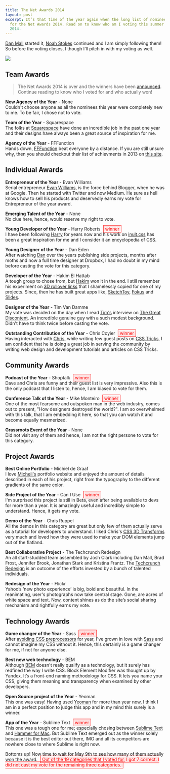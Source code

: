 ```yaml
---
title: The Net Awards 2014
layout: post
excerpt: It’s that time of the year again when the long list of nominees is declared
  for the Net Awards 2014. Read on to know who am I voting this summer for Net Awards
  2014.
---
```


[Dan Mall](http://danielmall.com/articles/net-awards-2014/) started it, [Noah Stokes](http://esbueno.noahstokes.com/post/76558190472/how-im-voting-for-the-net-awards) continued and I am simply following them! So before the voting closes, I though I'll pitch in with my voting as well.

![](https://res.cloudinary.com/dw9fem4ki/image/upload/v1392485884/https_tinypng_com_web_output_q8o7q54cin800s69_png_the-net-awards-2014_dkm4aw.png)

## Team Awards

> The Net Awards 2014 is over and the winners have been [announced](https://thenetawards.com/). Continue reading to know who I voted for and who actually won!

**New Agency of the Year** - None  
Couldn't choose anyone as all the nominees this year were completely new to me. To be fair, I chose not to vote.

**Team of the Year** - Squarespace  
The folks at [Squarespace](http://www.squarespace.com/) have done an incredible job in the past one year and their designs have always been a great source of inspiration for me.

**Agency of the Year** - FFFunction  
Hands down, [FFFunction](http://fffunction.co/) beat everyone by a distance. If you are still unsure why, then you should checkout their list of achievments in 2013 on [this site](http://year.fffunction.co/).

## Individual Awards

**Entrepreneur of the Year** - Evan Williams  
Serial entrepreneur [Evan Williams](https://medium.com/@ev), is the force behind Blogger, when he was at Google. Then he started with Twitter and now Medium. He sure as hell knows how to sell his products and deservedly earns my vote for Entrepreneur of the year award.

**Emerging Talent of the Year** - None  
No clue here, hence, would reserve my right to vote.

**Young Developer of the Year** - Harry Roberts <span style="color:red;background:rgba(255,0,0,.1);border:1px solid red;padding:2px 5px;margin:0 5px">winner</span>  
I have been following [Harry](http://csswizardry.com/) for years now and his work on [inuit.css](http://inuitcss.com/) has been a great inspiration for me and I consider it an encyclopedia of CSS.

**Young Designer of the Year** - Dan Eden  
After watching [Dan](http://daneden.me/) over the years publishing side projects, months after moths and now a full time designer at Dropbox, I had no doubt in my mind before casting the vote for this category.

**Developer of the Year** - Hakim El Hattab  
A tough group to chose from, but [Hakim](http://hakim.se/) won it in the end. I still remember his experiment on [3D rollover links](http://jsfiddle.net/hakim/Ht6Ym/) that I shamelessly copied for one of my projects. Since, then he has built great apps like, [SketchToy](http://sketchtoy.com/), [Fokus](http://lab.hakim.se/fokus/) and [Slides](http://slid.es/).

**Designer of the Year** - Tim Van Damme  
My vote was decided on the day when I read [Tim's](http://maxvoltar.com/) interview on [The Great Discontent](http://thegreatdiscontent.com/tim-van-damme). An incredible genuine guy with a such modest background. Didn't have to think twice before casting the vote.

**Outstanding Contribution of the Year** - Chris Coyier <span style="color:red;background:rgba(255,0,0,.1);border:1px solid red;padding:2px 5px;margin:0 5px">winner</span>    
Having interacted with [Chris](http://chriscoyier.net/), while writing few guest posts on [CSS Tricks](http://css-tricks.com/), I am confident that he is doing a great job in serving the community by writing web design and development tutorials and articles on CSS Tricks.

## Community Awards

**Podcast of the Year** - Shoptalk <span style="color:red;background:rgba(255,0,0,.1);border:1px solid red;padding:2px 5px;margin:0 5px">winner</span>    
Dave and Chris are funny and their guest list is very impressive. Also this is the only podcast that I listen to, hence, I am biased to vote for them.

**Conference Talk of the Year** - Mike Monteiro <span style="color:red;background:rgba(255,0,0,.1);border:1px solid red;padding:2px 5px;margin:0 5px">winner</span>    
One of the most fearsome and outspoken man in the web industry, comes out to present, "How designers destroyed the world?". I am so overwhelmed with this talk, that I am embedding it here, so that you can watch it and become equally mesmerized.

**Grassroots Event of the Year** - None  
Did not visit any of them and hence, I am not the right persone to vote for this category.

## Project Awards

**Best Online Portfolio** - Michiel de Graaf  
I love [Micheil's](http://michieldegraaf.com/) portfolio website and enjoyed the amount of details described in each of his project, right from the typography to the different gradients of the same color.

**Side Project of the Year** - Can I Use <span style="color:red;background:rgba(255,0,0,.1);border:1px solid red;padding:2px 5px;margin:0 5px">winner</span>    
I'm surprised this project is still in Beta, even after being available to devs for more than a year. It is amazingly useful and incredibly simple to understand. Hence, it gets my vote.

**Demo of the Year** - Chris Ruppel  
All the demos in this category are great but only few of them actually serve as a tutorial for developers to understand. I liked Chris's [CSS 3D Transforms](http://rupl.github.io/unfold/) very much and loved how they were used to make your DOM elements jump out of the flatland.

**Best Collaborative Project** - The Techcrunch Redesign  
An all start-studded team assembled by Josh Clark including Dan Mall, Brad Frost, Jennifer Brook, Jonathan Stark and Kristina Frantz. The [Techcrunch Redesign](http://danielmall.com/articles/techcrunch-responsive-redesign/) is an outcome of the efforts invested by a bunch of talented individuals.

**Redesign of the Year** - Flickr  
Yahoo’s ‘new photo experience’ is big, bold and beautiful. In the reanimating, user's photographs now take central stage. Gone, are acres of white space and text. Now, content shines as do the site’s social sharing mechanism and rightfully earns my vote.

## Technology Awards

**Game changer of the Year** - Sass <span style="color:red;background:rgba(255,0,0,.1);border:1px solid red;padding:2px 5px;margin:0 5px">winner</span>    
After [avoiding CSS preprocessors](http://pankajparashar.com/posts/why-do-i-hate-css-preprocessors/) for year, I've grown in love with [Sass](http://sass-lang.com/) and cannot imagine my CSS without it. Hence, this certainly is a game changer for me, if not for anyone else.

**Best new web technology** - BEM  
Although [BEM](http://bem.info/) doesn't really qualify as a technology, but it surely has redfined the way I write CSS. Block Element Modifier was thought up by Yandex. It’s a front-end naming methodology for CSS. It lets you name your CSS, giving them meaning and transparency when examined by other developers.

**Open Source project of the Year** - Yeoman  
This one was easy! Having used [Yeoman](http://yeoman.io/) for more than year now, I think I am in a perfect position to judge this app and in my mind this surely is a winner.

**App of the Year** - Sublime Text <span style="color:red;background:rgba(255,0,0,.1);border:1px solid red;padding:2px 5px;margin:0 5px">winner</span>    
This one was a tough one for me; especially chosing between [Sublime Text](http://www.sublimetext.com/) and [Hammer for Mac](http://hammerformac.com/). But Sublime Text emerged out as the winner solely because it is the best editor out there, IMO and all its competitors are nowhere close to where Sublime is right now.

Bottoms up! Now time to wait for May 9th to see how many of them actually won the award.  <span style="color:red;background:rgba(255,0,0,.1);border:1px solid red;padding:2px 5px;margin:0 5px">Out of the 19 categories that I voted for, I got 7 correct. I did not cast my vote for the remaining three categories.</span>